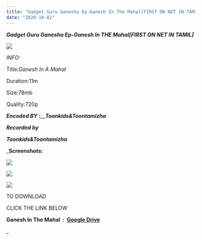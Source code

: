 ```yaml
---
title: "Gadget Guru Ganesha Ep-Ganesh In The Mahal[FIRST ON NET IN TAMIL]"
date: "2020-10-02"
---
```


 **_Gadget Guru Ganesha Ep-Ganesh In THE Mahal\[FIRST ON NET IN TAMIL\]_**

**_[![](https://1.bp.blogspot.com/-uKcizyIHPso/X3b9orWbPYI/AAAAAAAAA18/FRCI5lWaOM4RWy9cwMjgpJn_8GeGbICfwCLcBGAsYHQ/w549-h309/vlcsnap-2020-10-02-15h38m19s240.png)](https://1.bp.blogspot.com/-uKcizyIHPso/X3b9orWbPYI/AAAAAAAAA18/FRCI5lWaOM4RWy9cwMjgpJn_8GeGbICfwCLcBGAsYHQ/s853/vlcsnap-2020-10-02-15h38m19s240.png)_**

 _INFO:_

 Title:_Ganesh In A Mahal_

Duration:11m 

Size:78mb

Quality:720p

_**Encoded BY :**__**Toonkids&Toontamizha**_

  

_**Recorded by**_

_**Toonkids&Toontamizha**_

_**Screenshots:**

[![](https://1.bp.blogspot.com/-Fl-6p9UaqAY/X3cAYBfPfmI/AAAAAAAAA2Q/xAKiG67RC-EV6B3F082CQc7FnnJLNbEWgCLcBGAsYHQ/s320/vlcsnap-2020-10-02-15h43m36s865.png)](https://1.bp.blogspot.com/-Fl-6p9UaqAY/X3cAYBfPfmI/AAAAAAAAA2Q/xAKiG67RC-EV6B3F082CQc7FnnJLNbEWgCLcBGAsYHQ/s853/vlcsnap-2020-10-02-15h43m36s865.png)

[![](https://1.bp.blogspot.com/-SBsnw_Y6fOE/X3cAYIXODAI/AAAAAAAAA2M/zQQLyQ_I5BY7NbktmV91QSZ9FHQSH5vgQCLcBGAsYHQ/s320/vlcsnap-2020-10-02-15h39m45s451.png)](https://1.bp.blogspot.com/-SBsnw_Y6fOE/X3cAYIXODAI/AAAAAAAAA2M/zQQLyQ_I5BY7NbktmV91QSZ9FHQSH5vgQCLcBGAsYHQ/s853/vlcsnap-2020-10-02-15h39m45s451.png)

[![](https://1.bp.blogspot.com/-FK_UiZMnlmw/X3cAYHAW8yI/AAAAAAAAA2I/cz-mQonBtP4V92mUGcE6WFrZPMGbIktkgCLcBGAsYHQ/s320/vlcsnap-2020-10-02-15h38m52s611.png)](https://1.bp.blogspot.com/-FK_UiZMnlmw/X3cAYHAW8yI/AAAAAAAAA2I/cz-mQonBtP4V92mUGcE6WFrZPMGbIktkgCLcBGAsYHQ/s853/vlcsnap-2020-10-02-15h38m52s611.png)

TO DOWNLOAD

CLICK THE LINK BELOW

**Ganesh In The Mahal  :  [Google Drive](https://drive.google.com/file/d/1n74WmO2p0IpHxkEi1AFza7wLiJ_I0bhB/view?usp=sharing)**

_
